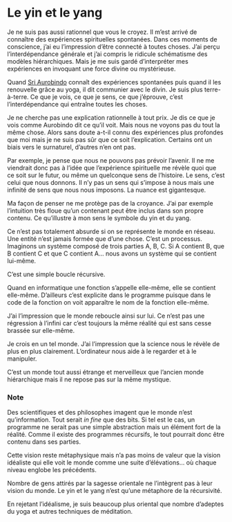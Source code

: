 # Le yin et le yang

Je ne suis pas aussi rationnel que vous le croyez. Il m’est arrivé de connaître des expériences spirituelles spontanées. Dans ces moments de conscience, j’ai eu l’impression d’être connecté à toutes choses. J’ai perçu l’interdépendance générale et j’ai compris le ridicule schématisme des modèles hiérarchiques. Mais je me suis gardé d’interpréter mes expériences en invoquant une force divine ou mystérieuse.

Quand [Sri Aurobindo](https://tcrouzet.com/2008/09/23/shall-terra-be-free/) connaît des expériences spontanées puis quand il les renouvelle grâce au yoga, il dit communier avec le divin. Je suis plus terre-à-terre. Ce que je vois, ce que je sens, ce que j’éprouve, c’est l’interdépendance qui entraîne toutes les choses.

Je ne cherche pas une explication rationnelle à tout prix. Je dis ce que je vois comme Aurobindo dit ce qu’il voit. Mais nous ne voyons pas du tout la même chose. Alors sans doute a-t-il connu des expériences plus profondes que moi mais je ne suis pas sûr que ce soit l’explication. Certains ont un biais vers le surnaturel, d’autres n’en ont pas.

Par exemple, je pense que nous ne pouvons pas prévoir l’avenir. Il ne me viendrait donc pas à l’idée que l’expérience spirituelle me révèle quoi que ce soit sur le futur, ou même un quelconque sens de l’histoire. Le sens, c’est celui que nous donnons. Il n’y pas un sens qui s’impose à nous mais une infinité de sens que nous nous imposons. La nuance est gigantesque.

Ma façon de penser ne me protège pas de la croyance. J’ai par exemple l’intuition très floue qu’un contenant peut être inclus dans son propre contenu. Ce qu’illustre à mon sens le symbole du yin et du yang.

Ce n’est pas totalement absurde si on se représente le monde en réseau. Une entité n’est jamais formée que d’une chose. C’est un processus. Imaginons un système composé de trois parties A, B, C. Si A contient B, que B contient C et que C contient A… nous avons un système qui se contient lui-même.

C’est une simple boucle récursive.

Quand en informatique une fonction s’appelle elle-même, elle se contient elle-même. D’ailleurs c’est explicite dans le programme puisque dans le code de la fonction on voit apparaître le nom de la fonction elle-même.

J’ai l’impression que le monde reboucle ainsi sur lui. Ce n’est pas une régression à l’infini car c’est toujours la même réalité qui est sans cesse brassée sur elle-même.

Je crois en un tel monde. J’ai l’impression que la science nous le révèle de plus en plus clairement. L’ordinateur nous aide à le regarder et à le manipuler.

C’est un monde tout aussi étrange et merveilleux que l’ancien monde hiérarchique mais il ne repose pas sur la même mystique.

### Note

Des scientifiques et des philosophes imagent que le monde n’est qu’information. Tout serait *in fine* que des bits. Si tel est le cas, un programme ne serait pas une simple abstraction mais un élément fort de la réalité. Comme il existe des programmes récursifs, le tout pourrait donc être contenu dans ses parties.

Cette vision reste métaphysique mais n’a pas moins de valeur que la vision idéaliste qui elle voit le monde comme une suite d’élévations… où chaque niveau englobe les précédents.

Nombre de gens attirés par la sagesse orientale ne l’intègrent pas à leur vision du monde. Le yin et le yang n’est qu’une métaphore de la récursivité.

En rejetant l’idéalisme, je suis beaucoup plus oriental que nombre d’adeptes du yoga et autres techniques de méditation.